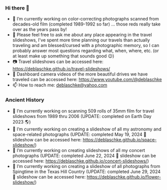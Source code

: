 ### Hi there 👋
- 🔭 I’m currently working on color-correcting photographs scanned from decades-old film (completed 1989-1992 so far) ... those reds really take over as the years pass by!
- 💬 Please feel free to ask me about any place appearing in the travel slideshows, I've spent more time planning our travels than actually traveling and am blessed/cursed with a photographic memory, so I can probably answer most questions regarding what, when, where, etc. (or at least make up something that sounds good 😉)
- 📷 Travel slideshows can be accessed here: https://deblaschke.github.io/travel-slideshows/
- 🎥 Dashboard camera videos of the more beautiful drives we have traveled can be accessed here: https://www.youtube.com/@deblaschke
- 📫 How to reach me: deblaschke@yahoo.com

<!--
**deblaschke/deblaschke** is a ✨ _special_ ✨ repository because its `README.md` (this file) appears on your GitHub profile.

Here are some ideas to get you started:

- 🔭 I’m currently working on ...
- 🌱 I’m currently learning ...
- 👯 I’m looking to collaborate on ...
- 🤔 I’m looking for help with ...
- 💬 Ask me about ...
- 📫 How to reach me: ...
- 😄 Pronouns: ...
- ⚡ Fun fact: ...
- Others: https://github.com/ikatyang/emoji-cheat-sheet/blob/master/README.md
-->
### Ancient History
- 🔭 I’m currently working on scanning 509 rolls of 35mm film for travel slideshows from 1989 thru 2006 (UPDATE: completed on Earth Day 2023 :earth_americas:)
- 🔭 I’m currently working on creating a slideshow of all my astronomy and space-related photographs (UPDATE: completed May 19, 2024 :rocket: slideshow can be accessed here: https://deblaschke.github.io/space-slideshow/)
- 🔭 I’m currently working on creating slideshows of all my concert photographs (UPDATE: completed June 22, 2024 :guitar: slideshow can be accessed here: https://deblaschke.github.io/concert-slideshows/)
- 🔭 I’m currently working on creating a slideshow of all photographs from Spingtime in the Texas Hill Country (UPDATE: completed June 29, 2024 :blossom: slideshow can be accessed here: https://deblaschke.github.io/flower-slideshow/)
